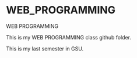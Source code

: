 # WEB_PROGRAMMING

WEB PROGRAMMING

This is my WEB PROGRAMMING class github folder.

This is my last semester in GSU.
